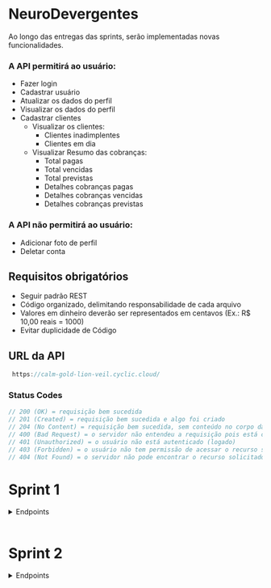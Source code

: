# NeuroDevergentes

Ao longo das entregas das sprints, serão implementadas novas funcionalidades.

### A API permitirá ao usuário:

- Fazer login
- Cadastrar usuário
- Atualizar os dados do perfil
- Visualizar os dados do perfil
- Cadastrar clientes
  - Visualizar os clientes:
    - Clientes inadimplentes
    - Clientes em dia
  - Visualizar Resumo das cobranças:
    - Total pagas
    - Total vencidas
    - Total previstas
    - Detalhes cobranças pagas
    - Detalhes cobranças vencidas
    - Detalhes cobranças previstas

### A API não permitirá ao usuário:

- Adicionar foto de perfil
- Deletar conta

## Requisitos obrigatórios

- Seguir padrão REST
- Código organizado, delimitando responsabilidade de cada arquivo
- Valores em dinheiro deverão ser representados em centavos (Ex.: R$ 10,00 reais = 1000)
- Evitar duplicidade de Código

## URL da API

```javascript
 https://calm-gold-lion-veil.cyclic.cloud/
```

### Status Codes

```javascript
// 200 (OK) = requisição bem sucedida
// 201 (Created) = requisição bem sucedida e algo foi criado
// 204 (No Content) = requisição bem sucedida, sem conteúdo no corpo da resposta
// 400 (Bad Request) = o servidor não entendeu a requisição pois está com uma sintaxe/formato inválido
// 401 (Unauthorized) = o usuário não está autenticado (logado)
// 403 (Forbidden) = o usuário não tem permissão de acessar o recurso solicitado
// 404 (Not Found) = o servidor não pode encontrar o recurso solicitado
```

# Sprint 1

<details>

<summary> Endpoints </summary>
</br>
<details>

<summary><b> Usuário </b></summary>
</br>
<details>

<summary><b> Cadastro do Usuário </b></summary>

O endpoint permite o cadastro de um novo usuário no sistema.

#### Requisição

- **Método:** `POST`
- **Rota:** `/signup`

#### Corpo da Requisição

- `name` (string, obrigatório): Nome do usuário.
- `email` (string, obrigatório): Endereço de e-mail do usuário.
- `password` (string, obrigatório): Senha do usuário.

#### Exemplos de Respostas

- **Sucesso (201 Created)**
  - Corpo da Resposta:
    ```json
    {
      "message": "Usuário cadastrado com sucesso."
    }
    ```
- **Erro (400 Bad Request)**
  - Corpo da Resposta:
  ```json
  {
    "message": "E-mail informado já existe cadastrado."
  }
  ```
  </details>

<details>

<summary><b> Login do Usuário </b></summary>

O endpoint permite a autenticação de um usuário no sistema.

#### Requisição

- **Método:** `POST`
- **Rota:** `/login`

#### Corpo da Requisição

- `email` (string, obrigatório): Endereço de e-mail do usuário.
- `password` (string, obrigatório): Senha do usuário.

#### Exemplos de Respostas

- **Sucesso (200 OK)**
  - Corpo da Resposta:
    ```json
    {
      "userData": {
        "id": 4,
        "name": "mario",
        "email": "mario@gmail.com",
        "cpf": null,
        "phone": null
      },
      "token": "eyJhbGciOiJIUzI1NiIsInR5cCI6IkpXVCJ9.eyJpZCI6NCwiaWF0IjoxNjk0ODYwMDM4LCJleHAiOjE2OTQ4ODg4Mzh9.0TD0TbUVpmKF64QHlw2eHE7E06X55BFNCctqKetK1BQ"
    }
    ```
- **Erro (401 Unauthorized)**
  - Corpo da Resposta:
  ```json
  {
    "message": "E-mail ou senha inválidos."
  }
  ```
  </details>

<details>

<summary><b> Verificar E-mail já existente </b></summary>

O endpoint permite verificar se o E-mail que deseja ser cadastrado já existe no banco de dados.

#### Requisição

- **Método:** `POST`
- **Rota:** `/validateEmail`

#### Corpo da Requisição

- `email` (string, obrigatório): Endereço de e-mail do usuário.
- `name` (string, obrigatório): Nome do usuário.

#### Exemplos de Respostas

- **Sucesso (200 OK)**

  - Corpo da Resposta caso E-mail **disponível**:
    ```json
    {
      "message": "E-mail disponível para cadastro."
    }
    ```

- **Erro (500 Internal Server Error)**
  - Corpo da Resposta:
  ```json
  {
    "message": "Ocorreu um erro interno."
  }
  ```
  </details>

</br>

### ATENÇÃO:

A partir de agora, para acessar todas as rotas a seguir será necessário passar o Token de autenticação do usuário que foi fornecido durante o **Login** no **Header** da requisição.

#### Exemplo

- Header da requisição:

  ```json
  {
    "Authorization": "Bearer { token }"
  }
  ```

<br/>
<details>
<summary><b>Obter informações do usuário logado</b></summary>
</br>
Essa rota será usada para obter informacoes do seu perfil do usuario que está logado no sistema.

#### Requisição

- **Método:** `GET`
- **Rota:** `/user`

#### Header da Requisição

- `token` (string, obrigatório): Token gerado após login.

#### Exemplos de Respostas

- **Sucesso (200 OK)**
- Corpo da Resposta:
  ```json
  {
    "id": 4,
    "name": "mario",
    "email": "mario@gmail.com",
    "cpf": null,
    "phone": null
  }
  ```
- **Erro (400 Bad Request)**
  - Corpo da Resposta:
  ```json
  {
    "message": "Token inválido."
  }
  ```
  <br/>
  </details>

<details>
<summary><b> Edição do Usuário</b></summary>
</br>

O endpoint permite a edição dos dados de um usuário autenticado no sistema.

#### Requisição

- **Método:** `PUT`
- **Rota:** `/user/edit`

#### Header da Requisição

- `token` (string, obrigatório): Token gerado após login.

#### Corpo da Requisição

- `name` (string, obrigatório): Novo nome do usuário.
- `email` (string, obrigatório): Novo endereço de e-mail do usuário.
- `password` (string, opcional): Nova senha do usuário.
- `cpf` (string, opcional): Novo CPF do usuário.
- `telephone` (string, opcional): Novo número de telefone do usuário.

#### Exemplos de Respostas

- **Sucesso (200 OK)**
  - Corpo da Resposta:
    ```json
    {
      "message": "Dados do usuário atualizados com sucesso."
    }
    ```
- **Erro (400 Bad Request)**
  - Corpo da Resposta:
    ```json
    {
      "message": "E-mail informado já está sendo utilizado por outro usuário."
    }
    ```

</details>
</details>
<br/>
<details>
<summary><b> Cliente </b></summary>
</br>
<details>
<summary><b> Cadastrar clientes  </b></summary>
</br>
O endpoint permite o cadastro de um novo cliente no sistema.

#### Requisição

- **Método:** `POST`
- **Rota:** `/costumer/signup`

#### Header da Requisição

- `token` (string, obrigatório): Token gerado após login.

#### Corpo da Requisição

- `name` (string, obrigatório): Nome do cliente.
- `email` (string, obrigatório): Endereço de e-mail do cliente.
- `cpf` (string, obrigatório): CPF do cliente.
- `telephone` (string, obrigatório): Número de telefone do cliente.
- `cep` (string, opcional): CEP do cliente.
- `public_place` (string, opcional): Logradouro do cliente.
- `complement` (string, opcional): Complemento do endereço do cliente.
- `neighborhood` (string, opcional): Bairro do cliente.
- `city` (string, opcional): Cidade do cliente.
- `state` (string, opcional): Estado do cliente.

#### Exemplos de Respostas

- **Sucesso (201 Created)**
  - Corpo da Resposta:
    ```json
    {
      "id": 34,
      "user_id": 43,
      "name": "Luciana",
      "email": "luciana@gmail.com",
      "cpf": "45638586294   ",
      "phone": "88192657212",
      "cep": null,
      "public_place": null,
      "complement": null,
      "neighborhood": null,
      "city": null,
      "state": null,
      "status": "Em dia"
    }
    ```
- **Erro (400 Bad Request)**
  - Corpo da Resposta:
  ```json
  {
    "message": "E-mail informado já existe cadastrado para outro cliente."
  }
  ```
  <br/>
  </details>

<details>
<summary><b> Preenchimento automático do endereço com CEP </b></summary>
<br>

Esse endpoint permite o preenchimento automático dos campos do endereço através do cep.

- **Método:** `GET`
- **Rota:** `/getCostumerCep/:cep`

#### Parâmetro da Requisição

- `cep` (string, obrigatório): Numero do cep do usuario.

- **Sucesso (200 OK)**
  - Corpo da Resposta:
    ```json
    {
      "cep": "62031175",
      "public_place": "Rua Luís Santos Aquino",
      "complement": "",
      "neighborhood": "Cidade Dr. José Euclides Ferreira Gomes Júnior",
      "city": "Sobral",
      "state": "CE"
    }
    ```
- **Erro (400 Bad Request)** - Corpo da Resposta:

```json
{
  "message": "Falha na requisição da api"
}
```

</details>
</details>
</details>
</br>

# Sprint 2

<details>
<summary> Endpoints</summary>
<br/>
<details>
<summary> Clientes </summary>
<br/>
<details>
<summary><b> Listar clientes já cadastrados </b></summary>
<br>
O endpoint permite listar os clientes ja cadastrdos no sistema **daquele usuario logado**. Ele retornará um array de objetos.

#### Requisição

- **Método:** `GET`
- **Rota:** `/costumers`

#### Header da Requisição

- `token` (string, obrigatório): Token gerado após login.

#### Exemplos de Respostas

- **Sucesso (200 OK)**
  - Corpo da Resposta:
    ```json
    [
      {
        "id": 14,
        "user_id": 34,
        "name": "Paulo Silva",
        "cpf": "45648545214   ",
        "email": "paulo@gmail.com",
        "phone": "88112154212",
        "status": "Inadimplente"
      },
      {
        "id": 7,
        "user_id": 34,
        "name": "Grauna",
        "cpf": "45645645678   ",
        "email": "grauna@gmail.com",
        "phone": "12345645645",
        "status": "Em dia"
      }
    ]
    ```
- **Erro (500 Internal Server Error)**
  - Corpo da Resposta:
  ```json
  {
    "message": "Ocorreu um erro interno."
  }
  ```
  </details>
  <details>
  <summary><b> Detalhar cliente </b></summary>
  </br>
  O endpoint permite visualizar todos os detalhes de um cliente cadastrado, a fim de consultar seus dados e suas respectivas cobranças.

#### Requisição

- **Método:** `GET`
- **Rota:** `/costumers/:id`

#### Header da Requisição

- `token` (string, obrigatório): Token gerado após login.

#### Exemplos de Respostas

- **Sucesso (200 OK)**

  - Corpo da Resposta:

    ```json
    {
      "personalData": {
        "id": 7,
        "name": "jojo todinho",
        "email": "jojo@gmail.com",
        "cpf": "123.456.456-87",
        "phone": "(55) 9 6554-7878",
        "status": "Em dia",
        "address": {
          "cep": null,
          "public_place": null,
          "complement": null,
          "neighborhood": null,
          "city": null,
          "state": null
        }
      },
      "charges": [
        {
          "id": 3,
          "customer_name": "jojo todinho",
          "description": "conta de água",
          "value": 198764,
          "status": 1,
          "charge_date": "10/02/2022"
        },
        {
          "id": 4,
          "customer_name": "jojo todinho",
          "description": "conta de luz",
          "value": 198764,
          "status": 3,
          "charge_date": "03/01/2021"
        }
      ]
    }
    ```

- **Erro (500 Internal Server Error)**
  - Corpo da Resposta:
  ```json
  {
    "message": "Ocorreu um erro interno."
  }
  ```
  </details>
  <details>
  <summary><b> Atualizar cliente </b></summary>
  </br>
  O endpoint permite atualizar os dados de um cliente cadastrado.

#### Requisição

- **Método:** `PUT`
- **Rota:** `/costumer/:id/edit`

#### Header da Requisição

- `token` (string, obrigatório): Token gerado após login.

#### Corpo da Requisição

- `name` (string, obrigatório): Novo Nome do cliente.
- `email` (string, obrigatório): Novo Endereço de e-mail do cliente.
- `cpf` (string, obrigatório): Novo CPF do cliente.
- `telephone` (string, obrigatório): Novo Número de telefone do cliente.
- `cep` (string, opcional): Novo CEP do cliente.
- `public_place` (string, opcional): Novo Logradouro do cliente.
- `complement` (string, opcional): Novo Complemento do endereço do cliente.
- `neighborhood` (string, opcional): Novo Bairro do cliente.
- `city` (string, opcional): Novo Cidade do cliente.
- `state` (string, opcional): Novo Estado do cliente.
- `status` (string, opcional): Novo Situação do cliente.

#### Exemplos de Respostas

- **Sucesso (200 Ok)**
  - Corpo da Resposta:
    ```json
    {
      "id": 8,
      "user_id": 4,
      "name": "Carlos eduardo",
      "email": "eduardo@gmail.com",
      "cpf": "23445645687",
      "phone": "58965547878",
      "status": "Em dia",
      "address": {
        "cep": "62031175",
        "public_place": null,
        "complement": null,
        "neighborhood": null,
        "city": null,
        "state": null
      }
    }
    ```
- **Erro (400 Bad Request)**
  - Corpo da Resposta:
  ```json
  {
    "message": "E-mail informado já existe cadastrado para outro cliente."
  }
  ```
  <br/>
  </details>
  </details>
  <details>
  <summary>Cobranças</summary>
  <br/>

<details>

<summary><b> Cadastrar Cobrança </b></summary>

O endpoint permite cadastrar cobranças para um cliente, afim de acessar suas informações no futuro.

#### Requisição

- **Método:** `POST`
- **Rota:** `/charges/:idCustomer`

#### Header da Requisição

- `token` (string, obrigatório): Token gerado após login.

#### Corpo da Requisição

- `costumer_name` (string, obrigatorio): Nome do Cliente.
- `description` (string, obrigatório): Descrição da cobrança.
- `value` (integer, obrigatório): Valor da cobrança.
- `status` (string, obrigatório): Status da cobrança.
- `charge_date` (date, obrigatório): Data de vencimento da cobrança.

#### Exemplos de Respostas

- **Sucesso (200 Ok)**
  - Corpo da Resposta:
    ```json
    {
      "id": 3,
      "costumer_id": 2,
      "costumer_name": "Mariana",
      "description": "conta de água",
      "value": 198764,
      "status": "Pendente",
      "charge_date": "2023-09-24T03:00:00.000Z"
    }
    ```
- **Erro (500 Internal Server Error)**
  - Corpo da Resposta:
  ```json
  {
    "message": "Ocorreu um erro interno."
  }
  ```
  </details>

<details>

<summary><b> Listar Todas as Cobranças </b></summary>

O endpoint permite visualizar uma listagem com todas as cobranças cadastradas para os clientes **do usuario logado**.

#### Requisição

- **Método:** `GET`
- **Rota:** `/charges`

#### Header da Requisição

- `token` (string, obrigatório): Token gerado após login.

#### Exemplos de Respostas

- **Sucesso (200 Ok)**
  - Corpo da Resposta:
    ```json
    [
      {
        "id": 12,
        "costumer_name": "Maria Joaquina",
        "description": "Uniforme escolar",
        "value": 35000,
        "charge_date": "2023-09-22T03:00:00.000Z",
        "status": "vencida"
      },
      {
        "id": 15,
        "costumer_name": "thiago",
        "description": "thiago@gmail.com",
        "value": 988545259,
        "charge_date": "2023-10-20T03:00:00.000Z",
        "status": "pendente"
      },
      {
        "id": 13,
        "costumer_name": "Maria Joaquina",
        "description": "Uniforme escolar de lider",
        "value": 35000,
        "charge_date": "2023-09-20T03:00:00.000Z",
        "status": "paga"
      }
    ]
    ```
- **Erro (500 Internal Server Error)**
  - Corpo da Resposta:
  ```json
  {
    "message": "Ocorreu um erro interno."
  }
  ```
  </details>

<details>
<summary><b> Listar Todos os Dados do Usuario Logado </b></summary>
<br>

O endpoint permite visualizar uma listagem com todas os Clientes e Cobranças cadastrados **do usuario logado**.

#### Requisição

- **Método:** `GET`
- **Rota:** `/getAllDataUser`

#### Header da Requisição

- `token` (string, obrigatório): Token gerado após login.

#### Exemplos de Respostas

- **Sucesso (200 Ok)**
  - Corpo da Resposta:
    ```json
    {
      "Customers_Data": [
        {
          "id": 36,
          "name": "Hobber",
          "cpf": "15635586294   ",
          "email": "hobber@gmail.com",
          "phone": "88692656212",
          "status": "Inadimplente"
        },
        {
          "id": 50,
          "name": "Kildare",
          "cpf": "45678998778   ",
          "email": "kildare@gmail.com",
          "phone": "88892656882",
          "status": "Em dia"
        },
        {
          "id": 34,
          "name": "Luciana",
          "cpf": "45638586294   ",
          "email": "luciana@gmail.com",
          "phone": "88192657212",
          "status": "Em dia"
        }
      ],
      "Charges_Data": [
        {
          "id": 35,
          "costumer_id": 36,
          "costumer_name": "Hobber",
          "value": 6000,
          "charge_date": "2023-09-20T03:00:00.000Z",
          "status": "vencida",
          "description": "Skoll beats"
        },
        {
          "id": 23,
          "costumer_id": 34,
          "costumer_name": "Luciana",
          "value": 35000,
          "charge_date": "2023-09-24T03:00:00.000Z",
          "status": "pendente",
          "description": "fraudas de bebe"
        },
        {
          "id": 34,
          "costumer_id": 36,
          "costumer_name": "Hobber",
          "value": 6000,
          "charge_date": "2023-09-20T03:00:00.000Z",
          "status": "paga",
          "description": "Remedios"
        },
        {
          "id": 40,
          "costumer_id": 50,
          "costumer_name": "Kildare",
          "value": 6000,
          "charge_date": "2023-09-24T03:00:00.000Z",
          "status": "pendente",
          "description": "Peça do carro"
        }
      ]
    }
    ```
- **Erro (500 Internal Server Error)**
  - Corpo da Resposta:
  ```json
  {
    "message": "Ocorreu um erro interno."
  }
  ```
  </details>

<details>
<summary><b> Editar cobrança </b></summary>
<br>

O endpoint permite editar uma cobrança de um cliente **do usuario logado**.

#### Requisição

- **Método:** `PUT`
- **Rota:** `/charge/:chargeId/edit`

#### Header da Requisição

- `token` (string, obrigatório): Token gerado após login.

### Corpo da Requisição

- `description` (string, obrigatório): Descrição da cobrança.
- `value` (integer, obrigatório): Valor da cobrança.
- `status` (string, obrigatório): Status da cobrança.
- `charge_date` (date, obrigatório): Data de vencimento da cobrança.

#### Exemplos de Respostas

- **Sucesso (200 Ok)**
  - Corpo da Resposta:
    ```json
    {
      "id": 49,
      "costumer_id": 34,
      "costumer_name": "Luciana",
      "description": "celular novo",
      "status": "paga",
      "value": 400000,
      "charge_date": "2023-03-10T03:00:00.000Z"
    }
    ```
- **Erro (500 Internal Server Error)**

  - Corpo da Resposta:

  ```json
  {
    "message": "Ocorreu um erro interno."
  }
  ```

  </details>

<details>
<summary><b> Deletar cobrança </b></summary>
<br>

O endpoint permite deletar uma cobrança de um cliente **do usuario logado**.

#### Requisição

- **Método:** `DELETE`
- **Rota:** `/charge/:chargeId`

#### Header da Requisição

- `token` (string, obrigatório): Token gerado após login.

#### Exemplos de Respostas

- **Sucesso (204 NO CONTENT)**
  - Corpo da Resposta:
    ```json
    {}
    ```
- **Erro (500 Internal Server Error)**

  - Corpo da Resposta:

  ```json
  {
    "message": "Ocorreu um erro interno."
  }
  ```

  </details>

<details>
<summary><b> Detalhar cobrança </b></summary>
<br>

O endpoint permite detalhar uma cobrança de um cliente **do usuario logado**.

#### Requisição

- **Método:** `GET`
- **Rota:** `/charges/:idCharge`

#### Header da Requisição

- `token` (string, obrigatório): Token gerado após login.

#### Exemplos de Respostas

- **Sucesso (200 OK)**
  - Corpo da Resposta:
    ```json
    [
        {
          "charge_id": 32,
          "costumer_name": "Joao",
          "description": "cotrole de videogame",
          "status": "pendente",
          "value": 35000,
          "charge_date": "2023-09-26T03:00:00.000Z"
        }
    ] 
    ```
- **Erro (500 Internal Server Error)**

  - Corpo da Resposta:

  ```json
  {
    "message": "Ocorreu um erro interno."
  }
  ```
  </details>


<details>
<summary><b> Buscar Cobrança </b></summary>
<br>

O endpoint permite buscar uma cobrança específica pelo **Nome do cliente ou ID da cobrança** de um cliente **do usuario logado**.

#### Requisição

- **Método:** `GET`
- **Rota:** `/searchCharge`

#### Header da Requisição

- `token` (string, obrigatório): Token gerado após login.

### Corpo da Requisição
- `searchCharge`: (ID da cobrança OU Nome do cliente, obrigatório): valor do input.

#### Exemplos de Respostas

- **Sucesso (200 OK)**
  - Corpo da Resposta:
    ```json
    [
        {
          "costumer_name": "Hobber",
          "charge_id": 34,
          "value": 6000,
          "charge_date": "2023-09-20T03:00:00.000Z",
          "status": "paga",
          "description": "Remedios"
        },
        {
          "costumer_name": "Hobber",
          "charge_id": 35,
          "value": 6000,
          "charge_date": "2023-09-20T03:00:00.000Z",
          "status": "vencida",
          "description": "Skoll beats"
        }
    ] 
    ```
- **Erro (500 Internal Server Error)**

  - Corpo da Resposta:

  ```json
  {
    "message": "Ocorreu um erro interno."
  }
  ```
  </details>


<details>
<summary><b> Buscar Cliente </b></summary>
<br>

O endpoint permite buscar um Cliente específico pelo **Nome do cliente ou ID do cliente ou CPF do cliente** de um cliente **do usuario logado**.

#### Requisição

- **Método:** `GET`
- **Rota:** `/searchCustomer`

#### Header da Requisição

- `token` (string, obrigatório): Token gerado após login.

### Corpo da Requisição
- `searchCharge`: (ID da cobrança OU Nome do cliente OU CPF do cliente, obrigatório): valor do input.

#### Exemplos de Respostas

- **Sucesso (200 OK)**
  - Corpo da Resposta:
    ```json
      {
          "id": 35,
          "name": "Joazinho",
          "cpf": "45645645645   ",
          "email": "joao@gmail.com",
          "phone": "78778787878",
          "status": "Em dia"
      } 
    ```
- **Erro (500 Internal Server Error)**

  - Corpo da Resposta:

  ```json
  {
    "message": "Ocorreu um erro interno."
  }
  ```
  </details>
  </details>
